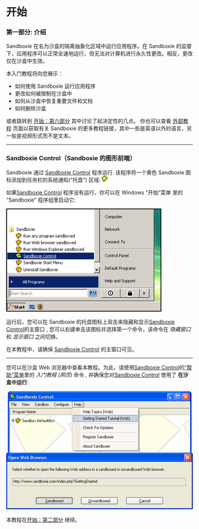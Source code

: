 # 开始

### 第一部分: 介绍

Sandboxie 在名为沙盒的隔离抽象化区域中运行应用程序。在 Sandboxie 的监督下，应用程序可以正常全速地运行，但无法对计算机进行永久性更改。相反，更改仅在沙盒中生效。

本入门教程将向您展示：

  * 如何使用 Sandboxie 运行应用程序
  * 更改如何被限制在沙盒中
  * 如何从沙盒中恢复重要文件和文档
  * 如何删除沙盒 


或者跳转到 [开始：第六部分](GettingStartedPartSix.md) 其中讨论了起决定性的几点。
你也可以查看 [外部教程](ExternalTutorials.md) 页面以获取有关 Sandboxie 的更多教程链接，其中一些是英语以外的语言，另一些是视频形式而不是文本。

* * *

### Sandboxie Control（Sandboxie 的图形前端）

Sandboxie 通过 [Sandboxie Control](SandboxieControl.md) 程序运行. 该程序将一个黄色 Sandboxie 图标添加到任务栏的系统通知(“托盘”) 区域:
![](../Media/TrayIconEmpty.png)

如果[Sandboxie Control](SandboxieControl.md) 程序没有运行，你可以在 Windows “开始”菜单 里的 “Sandboxie” 程序组里启动它:

![](../Media/StartMenuStartControlVista.png)


运行后，您可以在 Sandboxie 的托盘图标上双击来隐藏和显示[Sandboxie Control](SandboxieControl.md)的主窗口 , 您可以右键单击该图标并选择第一个命令，该命令在 _隐藏窗口_ 和 _显示窗口_ 之间切换。

在本教程中，请确保 [Sandboxie Control](SandboxieControl.md) 的主窗口可见。

* * *

您可以在沙盒 Web 浏览器中查看本教程。为此，请使用[Sandboxie Control](SandboxieControl.md)的[“帮助”菜单](HelpMenu.md)里的 _入门教程 (网页)_ 命令 , 并确保您对[Sandboxie Control](SandboxieControl.md) 使用了 **在沙盒中运行**:

![](../Media/OpenGettingStarted.png)

本教程在[开始：第二部分](GettingStartedPartTwo.md) 继续。
